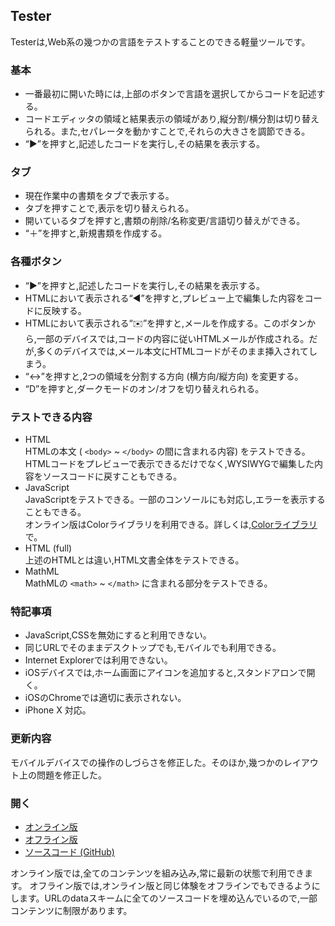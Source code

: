 ## Tester

Testerは,Web系の幾つかの言語をテストすることのできる軽量ツールです。

### 基本
- 一番最初に開いた時には,上部のボタンで言語を選択してからコードを記述する。
- コードエディッタの領域と結果表示の領域があり,縦分割/横分割は切り替えられる。また,セパレータを動かすことで,それらの大きさを調節できる。
- “▶”を︎押すと,記述したコードを実行し,その結果を表示する。

### タブ
- 現在作業中の書類をタブで表示する。
- タブを押すことで,表示を切り替えられる。
- 開いているタブを押すと,書類の削除/名称変更/言語切り替えができる。
- “＋”を︎押すと,新規書類を作成する。

### 各種ボタン
- “▶”を︎押すと,記述したコードを実行し,その結果を表示する。
- HTMLにおいて表示される“︎◀︎”を︎押すと,プレビュー上で編集した内容をコードに反映する。
- HTMLにおいて表示される“︎✉️”を︎押すと,メールを作成する。このボタンから,一部のデバイスでは,コードの内容に従いHTMLメールが作成される。だが,多くのデバイスでは,メール本文にHTMLコードがそのまま挿入されてしまう。
- “︎↔︎”を︎押すと,2つの領域を分割する方向 (横方向/縦方向) を変更する。
- “︎D”を︎押すと,ダークモードのオン/オフを切り替えれられる。

### テストできる内容
- HTML  
	HTMLの本文 ( `<body>` ~ `</body>` の間に含まれる内容) をテストできる。HTMLコードをプレビューで表示できるだけでなく,WYSIWYGで編集した内容をソースコードに戻すこともできる。
- JavaScript  
	JavaScriptをテストできる。一部のコンソールにも対応し,エラーを表示することもできる。  
	オンライン版はColorライブラリを利用できる。詳しくは,[Colorライブラリ](https://akimikimikimikimikimikimika.github.io/Library/Color.html "Colorライブラリ")で。
- HTML (full)  
	上述のHTMLとは違い,HTML文書全体をテストできる。
- MathML  
	MathMLの `<math>` ~ `</math>` に含まれる部分をテストできる。

### 特記事項
- JavaScript,CSSを無効にすると利用できない。
- 同じURLでそのままデスクトップでも,モバイルでも利用できる。
- Internet Explorerでは利用できない。
- iOSデバイスでは,ホーム画面にアイコンを追加すると,スタンドアロンで開く。
- iOSのChromeでは適切に表示されない。
- iPhone X 対応。

### 更新内容
モバイルデバイスでの操作のしづらさを修正した。そのほか,幾つかのレイアウト上の問題を修正した。

### 開く
- [オンライン版](https://akimikimikimikimikimikimika.github.io/Tester/Tester.html "Testerオンライン版")
- [オフライン版](https://akimikimikimikimikimikimika.github.io/Tester/offline.html "Testerオフライン版")
- [ソースコード (GitHub)](https://github.com/akimikimikimikimikimikimika/Tester/ "ソースコード")

オンライン版では,全てのコンテンツを組み込み,常に最新の状態で利用できます。
オフライン版では,オンライン版と同じ体験をオフラインでもできるようにします。URLのdataスキームに全てのソースコードを埋め込んでいるので,一部コンテンツに制限があります。
